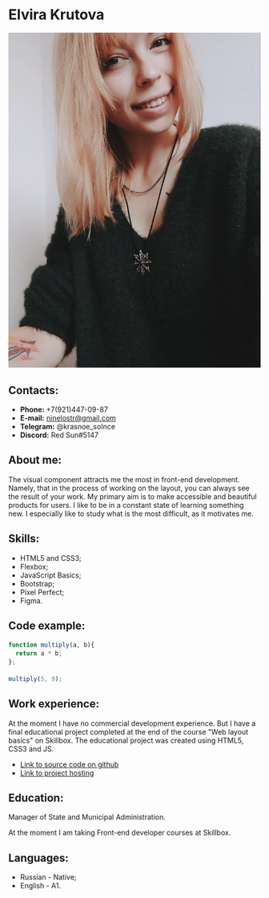 # Elvira Krutova
![Photo](./assets/img/photo-cv.jpg "My photo")

## Contacts:
* **Phone:** +7(921)447-09-87
* **E-mail:** ninelostr@gmail.com
* **Telegram:** @krasnoe_soInce
* **Discord:** Red Sun#5147

## About me:
The visual component attracts me the most in front-end development. Namely, that in the process of working on the layout, you can always see the result of your work.
My primary aim is to make accessible and beautiful products for users.
I like to be in a constant state of learning something new. I especially like to study what is the most difficult, as it motivates me.

## Skills:
* HTML5 and CSS3;
* Flexbox;
* JavaScript Basics;
* Bootstrap;
* Pixel Perfect;
* Figma.

## Code example: 
```javascript
function multiply(a, b){
  return a * b;
};

multiply(5, 9);
```

## Work experience:
At the moment I have no commercial development experience. But I have a final educational project completed at the end of the course "Web layout basics" on Skillbox. The educational project was created using HTML5, CSS3 and JS.
* [Link to source code on github](https://github.com/Elvira-del/blanchard-gallery)
* [Link to project hosting](http://blanchard-gallery.tw-team.com/)

## Education:
Manager of State and Municipal Administration. 

At the moment I am taking Front-end developer courses at Skillbox.

## Languages:
* Russian - Native;
* English - A1.
